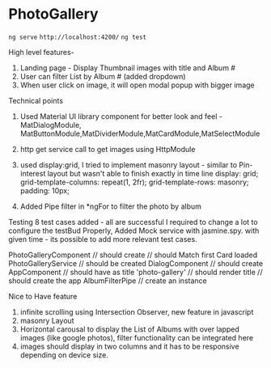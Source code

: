 # PhotoGallery

`ng serve` `http://localhost:4200/`
`ng test`

High level features-

1. Landing page - Display Thumbnail images with title and Album #
2. User can filter List by Album # (added dropdown)
3. When user click on image, it will open modal popup with bigger image

Technical points

1. Used Material UI library component for better look and feel - MatDialogModule, MatButtonModule,MatDividerModule,MatCardModule,MatSelectModule
2. http get service call to get images using HttpModule
3. used display:grid, I tried to implement masonry layout - similar to Pin-interest layout but wasn't able to finish exactly in time line
   display: grid;
   grid-template-columns: repeat(1, 2fr);
   grid-template-rows: masonry;
   padding: 10px;

4. Added Pipe filter in \*ngFor to filter the photo by album

Testing
8 test cases added - all are successful
I required to change a lot to configure the testBud Properly,
Added Mock service with jasmine.spy. with given time - its possible to add more relevant test cases.

PhotoGalleryComponent
// should create
// should Match first Card loaded
PhotoGalleryService
// should be created
DialogComponent
// should create
AppComponent
// should have as title 'photo-gallery'
// should render title
// should create the app
AlbumFilterPipe
// create an instance

Nice to Have feature

1. infinite scrolling using Intersection Observer, new feature in javascript
2. masonry Layout
3. Horizontal carousal to display the List of Albums with over lapped images (like google photos), filter functionality can be integrated here
4. images should display in two columns and it has to be responsive depending on device size.
